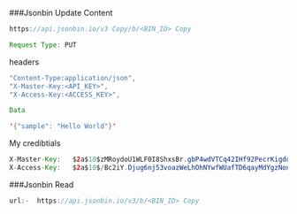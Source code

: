 ###Jsonbin Update Content

```java
https://api.jsonbin.io/v3 Copy/b/<BIN_ID> Copy
```

```java
Request Type: PUT
```
headers 

```java
"Content-Type:application/json",
"X-Master-Key:<API_KEY>",
"X-Access-Key:<ACCESS_KEY>",

Data

'{"sample": "Hello World"}'
```

My credibtials

```java
X-Master-Key:   $2a$10$zMRoydoU1WLF0I8ShxsBr.gbP4wdVTCq42IHf92PecrKigdoTPbya
X-Access-Key:   $2a$10$/Bc2iY.Djug6nj53voazWeLhOhNYwfWUafTD6qayMdYgzNonwukuG
```


###Jsonbin Read

```java
url:-  https://api.jsonbin.io/v3/b/<BIN_ID> Copy
```
